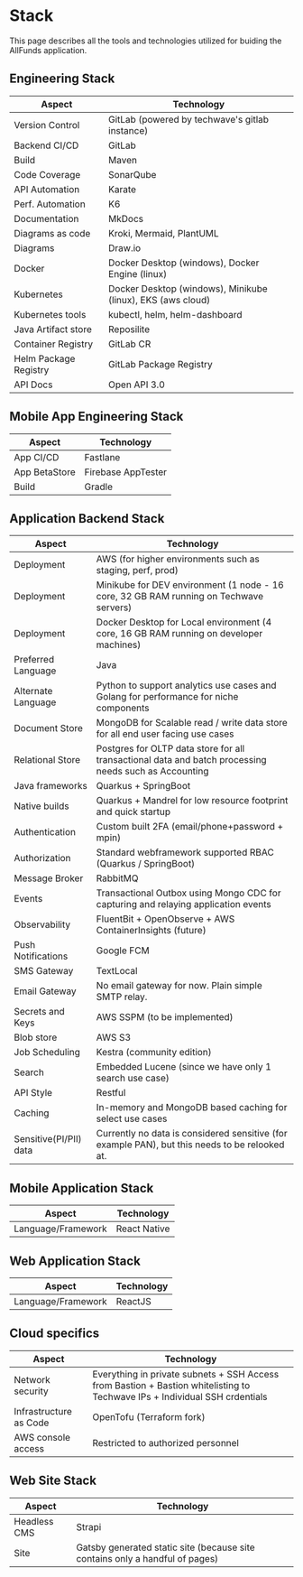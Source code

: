 # Stack

This page describes all the tools and technologies utilized for buiding the AllFunds application.

## Engineering Stack

Aspect                | Technology
----------------------|------------
Version Control       | GitLab (powered by techwave's gitlab instance) 
Backend CI/CD         | GitLab
Build                 | Maven
Code Coverage         | SonarQube
API Automation        | Karate
Perf. Automation      | K6
Documentation         | MkDocs
Diagrams as code      | Kroki, Mermaid, PlantUML
Diagrams              | Draw.io
Docker                | Docker Desktop (windows), Docker Engine (linux)
Kubernetes            | Docker Desktop (windows), Minikube (linux), EKS (aws cloud)
Kubernetes tools      | kubectl, helm, helm-dashboard
Java Artifact store   | Reposilite
Container Registry    | GitLab CR
Helm Package Registry | GitLab Package Registry
API Docs              | Open API 3.0



## Mobile App Engineering Stack

Aspect                | Technology
----------------------|------------
App CI/CD             | Fastlane
App BetaStore         | Firebase AppTester
Build                 | Gradle


## Application Backend Stack

Aspect                | Technology
----------------------|------------
Deployment            | AWS (for higher environments such as staging, perf, prod)
Deployment            | Minikube for DEV environment (1 node - 16 core, 32 GB RAM running on Techwave servers)
Deployment            | Docker Desktop for Local environment (4 core, 16 GB RAM running on developer machines)
Preferred Language    | Java
Alternate Language    | Python to support analytics use cases and Golang for performance for niche components
Document Store        | MongoDB for Scalable read / write data store for all end user facing use cases
Relational Store      | Postgres for OLTP data store for all transactional data and batch processing needs such as Accounting 
Java frameworks       | Quarkus + SpringBoot
Native builds         | Quarkus + Mandrel for low resource footprint and quick startup
Authentication        | Custom built 2FA (email/phone+password + mpin)
Authorization         | Standard webframework supported RBAC (Quarkus / SpringBoot)
Message Broker        | RabbitMQ
Events                | Transactional Outbox using Mongo CDC for capturing and relaying application events
Observability         | FluentBit + OpenObserve + AWS ContainerInsights (future)
Push Notifications    | Google FCM
SMS Gateway           | TextLocal
Email Gateway         | No email gateway for now. Plain simple SMTP relay.
Secrets and Keys      | AWS SSPM (to be implemented)
Blob store            | AWS S3
Job Scheduling        | Kestra (community edition)
Search                | Embedded Lucene (since we have only 1 search use case)
API Style             | Restful
Caching               | In-memory and MongoDB based caching for select use cases
Sensitive(PI/PII) data| Currently no data is considered sensitive (for example PAN), but this needs to be relooked at. 


## Mobile Application Stack

Aspect                | Technology
----------------------|------------
Language/Framework    | React Native

## Web Application Stack

Aspect                | Technology
----------------------|------------
Language/Framework    | ReactJS


## Cloud specifics

Aspect                | Technology
----------------------|------------
Network security      | Everything in private subnets + SSH Access from Bastion + Bastion whitelisting to Techwave IPs + Individual SSH crdentials
Infrastructure as Code| OpenTofu (Terraform fork)
AWS console access    | Restricted to authorized personnel




## Web Site Stack

Aspect                | Technology
----------------------|------------
Headless CMS          | Strapi
Site                  | Gatsby generated static site (because site contains only a handful of pages)
